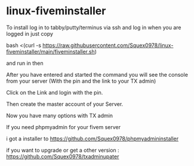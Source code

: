 # linux-fiveminstaller

To install log in to tabby/putty/terminus via ssh and log in when you are logged in just copy

bash <(curl -s https://raw.githubusercontent.com/Squex0978/linux-fiveminstaller/main/fiveminstaller.sh)

and run in then


After you have entered and started the command you will see the console from your server
(With the pin and the link to your TX admin)

Click on the Link and login with the pin.

Then create the master account of your Server.


Now you have many options with TX admin

If you need phpmyadmin for your fivem server 

i got a installer to https://github.com/Squex0978/phpmyadmininstaller

if you want to upgrade or get a other version : https://github.com/Squex0978/txadminupater




